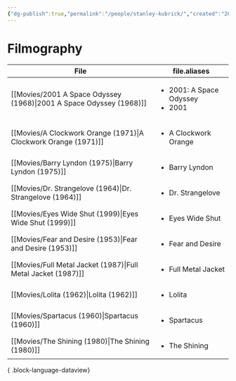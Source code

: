 ```yaml
---
{"dg-publish":true,"permalink":"/people/stanley-kubrick/","created":"2024-01-29","updated":"2024-07-08"}
---
```



# Filmography

| File                                                                   | file.aliases                                         |
| ---------------------------------------------------------------------- | ---------------------------------------------------- |
| [[Movies/2001 A Space Odyssey (1968)\|2001 A Space Odyssey (1968)]] | <ul><li>2001: A Space Odyssey</li><li>2001</li></ul> |
| [[Movies/A Clockwork Orange (1971)\|A Clockwork Orange (1971)]]     | <ul><li>A Clockwork Orange</li></ul>                 |
| [[Movies/Barry Lyndon (1975)\|Barry Lyndon (1975)]]                 | <ul><li>Barry Lyndon</li></ul>                       |
| [[Movies/Dr. Strangelove (1964)\|Dr. Strangelove (1964)]]           | <ul><li>Dr. Strangelove</li></ul>                    |
| [[Movies/Eyes Wide Shut (1999)\|Eyes Wide Shut (1999)]]             | <ul><li>Eyes Wide Shut</li></ul>                     |
| [[Movies/Fear and Desire (1953)\|Fear and Desire (1953)]]           | <ul><li>Fear and Desire</li></ul>                    |
| [[Movies/Full Metal Jacket (1987)\|Full Metal Jacket (1987)]]       | <ul><li>Full Metal Jacket</li></ul>                  |
| [[Movies/Lolita (1962)\|Lolita (1962)]]                             | <ul><li>Lolita</li></ul>                             |
| [[Movies/Spartacus (1960)\|Spartacus (1960)]]                       | <ul><li>Spartacus</li></ul>                          |
| [[Movies/The Shining (1980)\|The Shining (1980)]]                   | <ul><li>The Shining</li></ul>                        |

{ .block-language-dataview}
